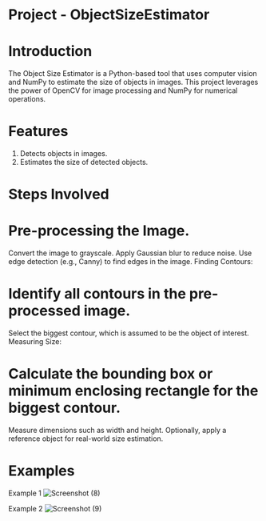 # Project - ObjectSizeEstimator
# Introduction
The Object Size Estimator is a Python-based tool that uses computer vision and NumPy to estimate the size of objects in images. This project leverages the power of OpenCV for image processing and NumPy for numerical operations.
# Features
1. Detects objects in images.
2. Estimates the size of detected objects.

# Steps Involved 

# Pre-processing the Image.

Convert the image to grayscale.
Apply Gaussian blur to reduce noise.
Use edge detection (e.g., Canny) to find edges in the image.
Finding Contours:

# Identify all contours in the pre-processed image.
Select the biggest contour, which is assumed to be the object of interest.
Measuring Size:

# Calculate the bounding box or minimum enclosing rectangle for the biggest contour.
Measure dimensions such as width and height.
Optionally, apply a reference object for real-world size estimation.

# Examples
Example 1 
![Screenshot (8)](https://github.com/Jashwanth-Ram/ObjectSizeEstimator/assets/122851926/e51ddf54-8fa2-4338-bc79-07d8368512ea)

Example 2
![Screenshot (9)](https://github.com/Jashwanth-Ram/ObjectSizeEstimator/assets/122851926/d8d2c711-d3aa-4ee6-bbc0-b2235a285819)


